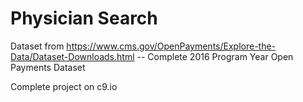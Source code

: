 # Physician Search #

Dataset from https://www.cms.gov/OpenPayments/Explore-the-Data/Dataset-Downloads.html -- Complete 2016 Program Year Open Payments Dataset

Complete project on c9.io
